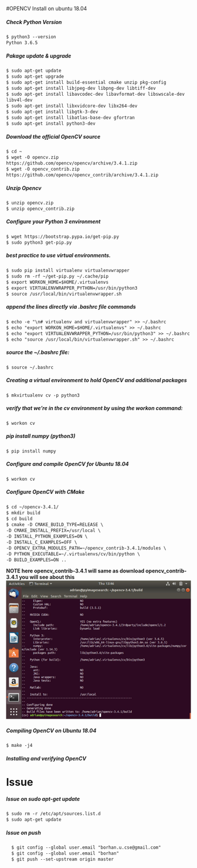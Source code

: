 #OPENCV Install on ubuntu 18.04
##### Check Python Version
    $ python3 --version
    Python 3.6.5
##### Pakage update & upgrade 
    $ sudo apt-get update
    $ sudo apt-get upgrade
    $ sudo apt-get install build-essential cmake unzip pkg-config
    $ sudo apt-get install libjpeg-dev libpng-dev libtiff-dev
    $ sudo apt-get install libavcodec-dev libavformat-dev libswscale-dev libv4l-dev
    $ sudo apt-get install libxvidcore-dev libx264-dev 	
    $ sudo apt-get install libgtk-3-dev
    $ sudo apt-get install libatlas-base-dev gfortran
    $ sudo apt-get install python3-dev
##### Download the official OpenCV source
    $ cd ~
    $ wget -O opencv.zip https://github.com/opencv/opencv/archive/3.4.1.zip
    $ wget -O opencv_contrib.zip https://github.com/opencv/opencv_contrib/archive/3.4.1.zip
    
##### Unzip Opencv
    $ unzip opencv.zip
    $ unzip opencv_contrib.zip      
##### Configure your Python 3 environment    
    $ wget https://bootstrap.pypa.io/get-pip.py
    $ sudo python3 get-pip.py
##### best practice to use virtual environments.
    $ sudo pip install virtualenv virtualenvwrapper
    $ sudo rm -rf ~/get-pip.py ~/.cache/pip
    $ export WORKON_HOME=$HOME/.virtualenvs
    $ export VIRTUALENVWRAPPER_PYTHON=/usr/bin/python3
    $ source /usr/local/bin/virtualenvwrapper.sh
##### append the lines directly via .bashrc file commands    
    $ echo -e "\n# virtualenv and virtualenvwrapper" >> ~/.bashrc
    $ echo "export WORKON_HOME=$HOME/.virtualenvs" >> ~/.bashrc
    $ echo "export VIRTUALENVWRAPPER_PYTHON=/usr/bin/python3" >> ~/.bashrc
    $ echo "source /usr/local/bin/virtualenvwrapper.sh" >> ~/.bashrc
          
##### source the ~/.bashrc  file:     	
    $ source ~/.bashrc   
#####  Creating a virtual environment to hold OpenCV and additional packages    
    $ mkvirtualenv cv -p python3
##### verify that we’re in the cv environment by using the workon command:
    $ workon cv
##### pip install numpy (python3)
    $ pip install numpy
##### Configure and compile OpenCV for Ubuntu 18.04
    $ workon cv
##### Configure OpenCV with CMake
    $ cd ~/opencv-3.4.1/
    $ mkdir build
    $ cd build     
    $ cmake -D CMAKE_BUILD_TYPE=RELEASE \
	-D CMAKE_INSTALL_PREFIX=/usr/local \
	-D INSTALL_PYTHON_EXAMPLES=ON \
	-D INSTALL_C_EXAMPLES=OFF \
	-D OPENCV_EXTRA_MODULES_PATH=~/opencv_contrib-3.4.1/modules \
	-D PYTHON_EXECUTABLE=~/.virtualenvs/cv/bin/python \
	-D BUILD_EXAMPLES=ON ..    
**NOTE here opencv_contrib-3.4.1 will same as download opencv_contrib-3.4.1 you will see about this**  
            ![alt text](install_opencv.jpg)
            
##### Compiling OpenCV on Ubuntu 18.04
    $ make -j4
##### Installing and verifying OpenCV


# Issue        
##### Issue on sudo apt-get update
    $ sudo rm -r /etc/apt/sources.list.d
    $ sudo apt-get update
##### Issue on push 
      $ git config --global user.email "borhan.u.cse@gmail.com" 
      $ git config --global user.email "borhan"
      $ git push --set-upstream origin master      